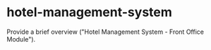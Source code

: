 # hotel-management-system
Provide a brief overview ("Hotel Management System - Front Office Module").
